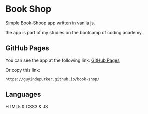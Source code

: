 # Book Shop
Simple Book-Shoop app written in vanila js.

the app is part of my studies on the bootcamp of coding academy.

## GitHub Pages
You can see the app at the following link:
[GitHub Pages](https://guyindepurker.github.io/book-shop/)

Or copy this link:

`https://guyindepurker.github.io/book-shop/`

## Languages
HTML5 & CSS3 & JS 


